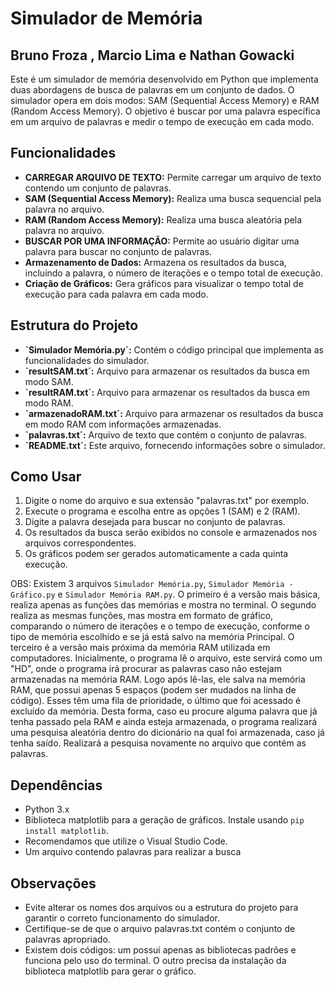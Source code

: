 # Simulador de Memória

## Bruno Froza , Marcio Lima e Nathan Gowacki

Este é um simulador de memória desenvolvido em Python que implementa duas abordagens de busca de palavras em um conjunto de dados. O simulador opera em dois modos: SAM (Sequential Access Memory) e RAM (Random Access Memory). O objetivo é buscar por uma palavra específica em um arquivo de palavras e medir o tempo de execução em cada modo.

## Funcionalidades

- **CARREGAR ARQUIVO DE TEXTO:** Permite carregar um arquivo de texto contendo um conjunto de palavras.
- **SAM (Sequential Access Memory):** Realiza uma busca sequencial pela palavra no arquivo.
- **RAM (Random Access Memory):** Realiza uma busca aleatória pela palavra no arquivo.
- **BUSCAR POR UMA INFORMAÇÃO:** Permite ao usuário digitar uma palavra para buscar no conjunto de palavras.
- **Armazenamento de Dados:** Armazena os resultados da busca, incluindo a palavra, o número de iterações e o tempo total de execução.
- **Criação de Gráficos:** Gera gráficos para visualizar o tempo total de execução para cada palavra em cada modo.

## Estrutura do Projeto

- **`Simulador Memória.py´:** Contém o código principal que implementa as funcionalidades do simulador.
- **`resultSAM.txt´:** Arquivo para armazenar os resultados da busca em modo SAM.
- **`resultRAM.txt´:** Arquivo para armazenar os resultados da busca em modo RAM.
- **`armazenadoRAM.txt´:** Arquivo para armazenar os resultados da busca em modo RAM com informações armazenadas.
- **`palavras.txt´:** Arquivo de texto que contém o conjunto de palavras.
- **`README.txt´:** Este arquivo, fornecendo informações sobre o simulador.

## Como Usar

1. Digite o nome do arquivo e sua extensão "palavras.txt" por exemplo.
2. Execute o programa e escolha entre as opções 1 (SAM) e 2 (RAM).
3. Digite a palavra desejada para buscar no conjunto de palavras.
4. Os resultados da busca serão exibidos no console e armazenados nos arquivos correspondentes.
5. Os gráficos podem ser gerados automaticamente a cada quinta execução.

OBS:
Existem 3 arquivos `Simulador Memória.py`,  `Simulador Memória - Gráfico.py` e `Simulador Memória RAM.py`.
O primeiro é a versão mais básica, realiza apenas as funções das memórias e mostra no terminal.
O segundo realiza as mesmas funções, mas mostra em formato de gráfico, comparando o número de iterações e o tempo de execução, conforme o tipo de memória escolhido e se já está salvo na memória Principal.
O terceiro é a versão mais próxima da memória RAM utilizada em computadores. Inicialmente, o programa lê o arquivo, este servirá como um "HD", onde o programa irá procurar as palavras caso não estejam armazenadas na memória RAM. Logo após lê-las, ele salva na memória RAM, que possui apenas 5 espaços (podem ser mudados na linha de código). Esses têm uma fila de prioridade, o último que foi acessado é excluído da memória. Desta forma, caso eu procure alguma palavra que já tenha passado pela RAM e ainda esteja armazenada, o programa realizará uma pesquisa aleatória dentro do dicionário na qual foi armazenada, caso já tenha saído. Realizará a pesquisa novamente no arquivo que contém as palavras.

## Dependências

- Python 3.x
- Biblioteca matplotlib para a geração de gráficos. Instale usando `pip install matplotlib`.
- Recomendamos que utilize o Visual Studio Code.
- Um arquivo contendo palavras para realizar a busca

## Observações

- Evite alterar os nomes dos arquivos ou a estrutura do projeto para garantir o correto funcionamento do simulador.
- Certifique-se de que o arquivo palavras.txt contém o conjunto de palavras apropriado.
- Existem dois códigos: um possui apenas as bibliotecas padrões e funciona pelo uso do terminal. O outro precisa da instalação da biblioteca matplotlib para gerar o gráfico.
